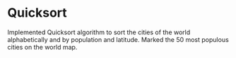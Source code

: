 # Quicksort
 
Implemented Quicksort algorithm to sort the cities of the world alphabetically and by population and latitude. 
Marked the 50 most populous cities on the world map. 
